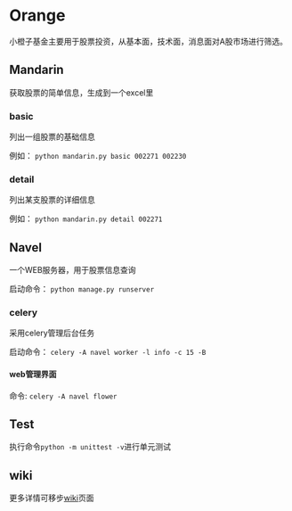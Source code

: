 # Orange

小橙子基金主要用于股票投资，从基本面，技术面，消息面对A股市场进行筛选。

## Mandarin

获取股票的简单信息，生成到一个excel里

### basic

列出一组股票的基础信息

例如： `python mandarin.py basic 002271 002230`

### detail

列出某支股票的详细信息

例如： `python mandarin.py detail 002271`

## Navel

一个WEB服务器，用于股票信息查询

启动命令： `python manage.py runserver`

### celery

采用celery管理后台任务

启动命令： `celery -A navel worker -l info -c 15 -B`

#### web管理界面

命令: `celery -A navel flower`

## Test

执行命令`python -m unittest -v`进行单元测试

## wiki

更多详情可移步[wiki](https://github.com/flychensc/orange/wiki)页面
